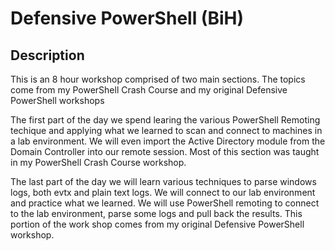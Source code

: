 # Defensive PowerShell (BiH)

## Description

This is an 8 hour workshop comprised of two main sections.  The topics come from my PowerShell Crash Course and my original Defensive PowerShell workshops

The first part of the day we spend learing the various PowerShell Remoting techique and applying what we learned to scan and connect to machines in a lab environment.  We will even import the Active Directory module from the Domain Controller into our remote session.  Most of this section was taught in my PowerShell Crash Course workshop.

The last part of the day we will learn various techniques to parse windows logs, both evtx and plain text logs.  We will connect to our lab environment and practice what we learned.  We will use PowerShell remoting to connect to the lab environment, parse some logs and pull back the results.  This portion of the work shop comes from my original Defensive PowerShell workshop.

## 